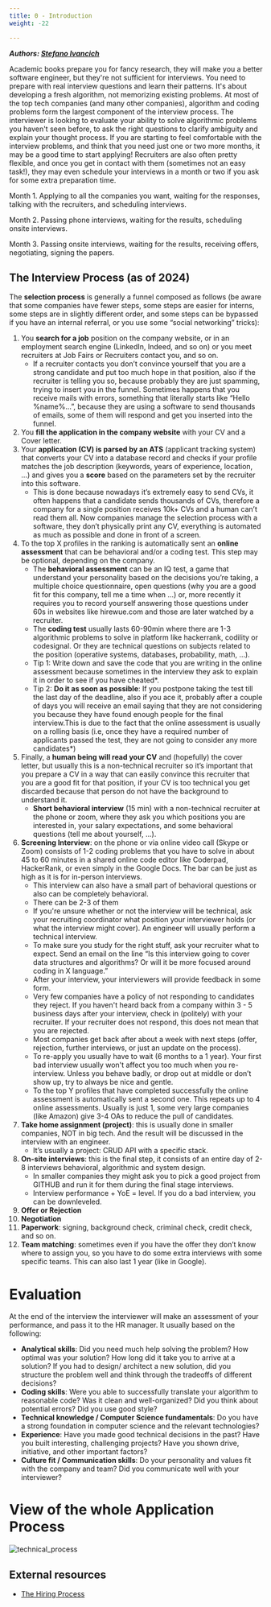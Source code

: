 ```yaml
---
title: 0 - Introduction
weight: -22

---
```

***Authors: [Stefano Ivancich](https://www.linkedin.com/in/stefano-ivancich/)***

Academic books prepare you for fancy research, they will make you a better software engineer, but they're not sufficient for interviews.
You need to prepare with real interview questions and learn their patterns. It's about developing a fresh algorithm, not memorizing existing problems.
At most of the top tech companies (and many other companies), algorithm and coding problems form the largest component of the interview process. The interviewer is looking to evaluate your ability to solve algorithmic problems you haven't seen before, to ask the right questions to clarify ambiguity and explain your thought process.
If you are starting to feel comfortable with the interview problems, and think that you need just one or two more months, it may be a good time to start applying! Recruiters are also often pretty flexible, and once you get in contact with them (sometimes not an easy task!), they may even schedule your interviews in a month or two if you ask for some extra preparation time.

Month 1. Applying to all the companies you want, waiting for the responses, talking with the recruiters, and scheduling interviews.

Month 2. Passing phone interviews, waiting for the results, scheduling onsite interviews.

Month 3. Passing onsite interviews, waiting for the results, receiving offers, negotiating, signing the papers.

## The Interview Process (as of 2024)
The **selection process** is generally a funnel composed as follows (be aware that some companies have fewer steps, some steps are easier for interns, some steps are in slightly different order, and some steps can be bypassed if you have an internal referral, or you use some “social networking” tricks):
1. You **search for a job** position on the company website, or in an employment search engine (LinkedIn, Indeed, and so on) or you meet recruiters at Job Fairs or Recruiters contact you, and so on.
    * If a recruiter contacts you don’t convince yourself that you are a strong candidate and put too much hope in that position, also if the recruiter is telling you so, because probably they are just spamming, trying to insert you in the funnel. Sometimes happens that you receive mails with errors, something that literally starts like “Hello %name%...”, because they are using a software to send thousands of emails, some of them will respond and get you inserted into the funnel.
2. You **fill the application in the company website** with your CV and a Cover letter.
3. Your **application (CV) is parsed by an ATS** (applicant tracking system) that converts your CV into a database record and checks if your profile matches the job description (keywords, years of experience, location, …) and gives you a **score** based on the parameters set by the recruiter into this software.
    * This is done because nowadays it’s extremely easy to send CVs, it often happens that a candidate sends thousands of CVs, therefore a company for a single position receives 10k+ CVs and a human can’t read them all. Now companies manage the selection process with a software, they don’t physically print any CV, everything is automated as much as possible and done in front of a screen.
4. To the top X profiles in the ranking is automatically sent an **online assessment** that can be behavioral and/or a coding test. This step may be optional, depending on the company.
    * The **behavioral assessment** can be an IQ test, a game that understand your personality based on the decisions you’re taking, a multiple choice questionnaire, open questions (why you are a good fit for this company, tell me a time when …) or, more recently it requires you to record yourself answering those questions under 60s in websites like hirewue.com and those are later watched by a recruiter.
    * The **coding test** usually lasts 60-90min where there are 1-3 algorithmic problems to solve in platform like hackerrank, codility or codesignal. Or they are technical questions on subjects related to the position (operative systems, databases, probability, math, …).
    * Tip 1: Write down and save the code that you are writing in the online assessment because sometimes in the interview they ask to explain it in order to see if you have cheated*.
    * Tip 2: **Do it as soon as possible**: If you postpone taking the test till the last day of the deadline, also if you ace it, probably after a couple of days you will receive an email saying that they are not considering you because they have found enough people for the final interview.This is due to the fact that the online assessment is usually on a rolling basis (i.e, once they have a required number of applicants passed the test, they are not going to consider any more candidates*) 
5. Finally, a **human being will read your CV** and (hopefully) the cover letter, but usually this is a non-technical recruiter so it’s important that you prepare a CV in a way that can easily convince this recruiter that you are a good fit for that position, if your CV is too technical you get discarded because that person do not have the background to understand it.
    * **Short behavioral interview** (15 min) with a non-technical recruiter at the phone or zoom, where they ask you which positions you are interested in, your salary expectations, and some behavioral questions (tell me about yourself, …).
6. **Screening Interview**: on the phone or via online video call (Skype or Zoom) consists of 1-2 coding problems that you have to solve in about 45 to 60 minutes in a shared online code editor like Coderpad, HackerRank, or even simply in the Google Docs. The bar can be just as high as it is for in-person interviews.
    * This interview can also have a small part of behavioral questions or also can be completely behavioral.
    * There can be 2-3 of them
    * If you're unsure whether or not the interview will be technical, ask your recruiting coordinator what position your interviewer holds (or what the interview might cover). An engineer will usually perform a technical interview.
    * To make sure you study for the right stuff, ask your recruiter what to expect. Send an email on the line  “Is this interview going to cover data structures and algorithms? Or will it be more focused around coding in X language.”
    * After your interview, your interviewers will provide feedback in some form.
    * Very few companies have a policy of not responding to candidates they reject. If you haven't heard back from a company within 3 - 5 business days after your interview, check in (politely) with your recruiter. If your recruiter does not respond, this does not mean that you are rejected.
    * Most companies get back after about a week with next steps (offer, rejection, further interviews, or just an update on the process).
    * To re-apply you usually have to wait (6 months to a 1 year). Your first bad interview usually won't affect you too much when you re-interview. Unless you behave badly, or drop out at middle or don’t show up, try to always be nice and gentle.
    * To the top Y profiles that have completed successfully the online assessment is automatically sent a second one. This repeats up to 4 online assessments. Usually is just 1, some very large companies (like Amazon) give 3-4 OAs to reduce the pull of candidates.
7. **Take home assignment (project)**: this is usually done in smaller companies, NOT in big tech. And the result will be discussed in the interview with an engineer.
    * It’s usually a project: CRUD API with a specific stack.
8. **On-site interviews**: this is the final step, it consists of an entire day of 2-8 interviews behavioral, algorithmic and system design.
    * In smaller companies they might ask you to pick a good project from GITHUB and run it for them during the final stage interviews.
    * Interview performance + YoE = level. If you do a bad interview, you can be downleveled.
9. **Offer or Rejection**
10. **Negotiation**
11. **Paperwork**: signing, background check, criminal check, credit check, and so on.
12. **Team matching**: sometimes even if you have the offer they don’t know where to assign you, so you have to do some extra interviews with some specific teams. This can also last 1 year (like in Google).

# Evaluation
At the end of the interview the interviewer will make an assessment of your performance, and pass it to the HR manager. It usually based on the following:
 - **Analytical skills**: Did you need much help solving the problem? How optimal was your solution? How long did it take you to arrive at a solution? If you had to design/ architect a new solution, did you structure the problem well and think through the tradeoffs of different decisions?
 - **Coding skills**: Were you able to successfully translate your algorithm to reasonable code? Was it clean and well-organized? Did you think about potential errors? Did you use good style?
 - **Technical knowledge / Computer Science fundamentals**: Do you have a strong foundation in computer science and the relevant technologies?
 - **Experience**: Have you made good technical decisions in the past? Have you built interesting, challenging projects? Have you shown drive, initiative, and other important factors?
 - **Culture fit / Communication skills**: Do your personality and values fit with the company and team? Did you communicate well with your interviewer?

# View of the whole Application Process
![technical_process](/media/technical-process.png)

## External resources
 - [The Hiring Process](https://interviewing.io/guides/hiring-process)
